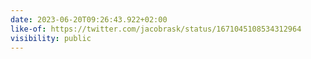 ```yaml
---
date: 2023-06-20T09:26:43.922+02:00
like-of: https://twitter.com/jacobrask/status/1671045108534312964
visibility: public
---
```

